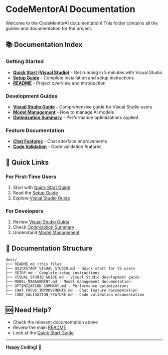 # CodeMentorAI Documentation

Welcome to the CodeMentorAI documentation! This folder contains all the guides and documentation for the project.

## 📚 Documentation Index

### Getting Started
- **[Quick Start (Visual Studio)](QUICKSTART_VISUAL_STUDIO.md)** - Get running in 5 minutes with Visual Studio
- **[Setup Guide](SETUP.md)** - Complete installation and setup instructions
- **[README](../README.md)** - Project overview and introduction

### Development Guides
- **[Visual Studio Guide](VISUAL_STUDIO_GUIDE.md)** - Comprehensive guide for Visual Studio users
- **[Model Management](MODEL_MANAGEMENT.md)** - How to manage AI models
- **[Optimization Summary](OPTIMIZATION_SUMMARY.md)** - Performance optimizations applied

### Feature Documentation
- **[Chat Features](CHAT_FOCUS_IMPROVEMENTS.md)** - Chat interface improvements
- **[Code Validation](CODE_VALIDATION_FEATURE.md)** - Code validation features

## 🚀 Quick Links

### For First-Time Users
1. Start with [Quick Start Guide](QUICKSTART_VISUAL_STUDIO.md)
2. Read the [Setup Guide](SETUP.md)
3. Explore [Visual Studio Guide](VISUAL_STUDIO_GUIDE.md)

### For Developers
1. Review [Visual Studio Guide](VISUAL_STUDIO_GUIDE.md)
2. Check [Optimization Summary](OPTIMIZATION_SUMMARY.md)
3. Understand [Model Management](MODEL_MANAGEMENT.md)

## 📖 Documentation Structure

```
docs/
├── README.md (this file)
├── QUICKSTART_VISUAL_STUDIO.md - Quick start for VS users
├── SETUP.md - Complete setup instructions
├── VISUAL_STUDIO_GUIDE.md - Visual Studio development guide
├── MODEL_MANAGEMENT.md - Model management documentation
├── OPTIMIZATION_SUMMARY.md - Performance optimizations
├── CHAT_FOCUS_IMPROVEMENTS.md - Chat feature documentation
└── CODE_VALIDATION_FEATURE.md - Code validation documentation
```

## 🆘 Need Help?

- Check the relevant documentation above
- Review the main [README](../README.md)
- Look at the [Quick Start Guide](QUICKSTART_VISUAL_STUDIO.md)

---

**Happy Coding! 🎉**

